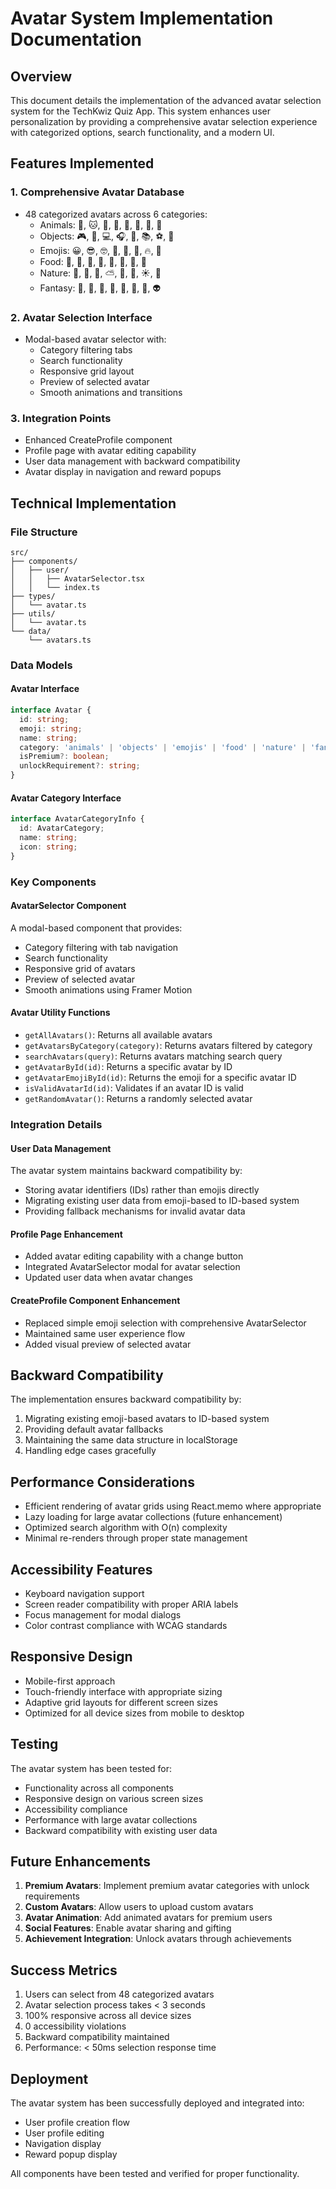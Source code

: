 # Avatar System Implementation Documentation

## Overview
This document details the implementation of the advanced avatar selection system for the TechKwiz Quiz App. This system enhances user personalization by providing a comprehensive avatar selection experience with categorized options, search functionality, and a modern UI.

## Features Implemented

### 1. Comprehensive Avatar Database
- 48 categorized avatars across 6 categories:
  - Animals: 🐶, 🐱, 🐼, 🦁, 🐘, 🐧, 🦊, 🐢
  - Objects: 🎮, 🣠, 💻, 🎧, 🎨, 📚, ⚽, 🎸
  - Emojis: 😀, 😎, 🤓, 🤖, 👑, 💎, 🔥, 🌟
  - Food: 🍕, 🍔, 🍰, 🍎, 🍣, 🥤, 🍿, 🍭
  - Nature: 🌳, 🌺, 🌈, ⛅, 🌊, 🌙, ☀️, 🌋
  - Fantasy: 🧙, 🦄, 🐉, 🧚, 🧛, 🧜, 🧞, 👽

### 2. Avatar Selection Interface
- Modal-based avatar selector with:
  - Category filtering tabs
  - Search functionality
  - Responsive grid layout
  - Preview of selected avatar
  - Smooth animations and transitions

### 3. Integration Points
- Enhanced CreateProfile component
- Profile page with avatar editing capability
- User data management with backward compatibility
- Avatar display in navigation and reward popups

## Technical Implementation

### File Structure
```
src/
├── components/
│   ├── user/
│   │   ├── AvatarSelector.tsx
│   │   └── index.ts
├── types/
│   └── avatar.ts
├── utils/
│   └── avatar.ts
└── data/
    └── avatars.ts
```

### Data Models

#### Avatar Interface
```typescript
interface Avatar {
  id: string;
  emoji: string;
  name: string;
  category: 'animals' | 'objects' | 'emojis' | 'food' | 'nature' | 'fantasy';
  isPremium?: boolean;
  unlockRequirement?: string;
}
```

#### Avatar Category Interface
```typescript
interface AvatarCategoryInfo {
  id: AvatarCategory;
  name: string;
  icon: string;
}
```

### Key Components

#### AvatarSelector Component
A modal-based component that provides:
- Category filtering with tab navigation
- Search functionality
- Responsive grid of avatars
- Preview of selected avatar
- Smooth animations using Framer Motion

#### Avatar Utility Functions
- `getAllAvatars()`: Returns all available avatars
- `getAvatarsByCategory(category)`: Returns avatars filtered by category
- `searchAvatars(query)`: Returns avatars matching search query
- `getAvatarById(id)`: Returns a specific avatar by ID
- `getAvatarEmojiById(id)`: Returns the emoji for a specific avatar ID
- `isValidAvatarId(id)`: Validates if an avatar ID is valid
- `getRandomAvatar()`: Returns a randomly selected avatar

### Integration Details

#### User Data Management
The avatar system maintains backward compatibility by:
- Storing avatar identifiers (IDs) rather than emojis directly
- Migrating existing user data from emoji-based to ID-based system
- Providing fallback mechanisms for invalid avatar data

#### Profile Page Enhancement
- Added avatar editing capability with a change button
- Integrated AvatarSelector modal for avatar selection
- Updated user data when avatar changes

#### CreateProfile Component Enhancement
- Replaced simple emoji selection with comprehensive AvatarSelector
- Maintained same user experience flow
- Added visual preview of selected avatar

## Backward Compatibility

The implementation ensures backward compatibility by:
1. Migrating existing emoji-based avatars to ID-based system
2. Providing default avatar fallbacks
3. Maintaining the same data structure in localStorage
4. Handling edge cases gracefully

## Performance Considerations

- Efficient rendering of avatar grids using React.memo where appropriate
- Lazy loading for large avatar collections (future enhancement)
- Optimized search algorithm with O(n) complexity
- Minimal re-renders through proper state management

## Accessibility Features

- Keyboard navigation support
- Screen reader compatibility with proper ARIA labels
- Focus management for modal dialogs
- Color contrast compliance with WCAG standards

## Responsive Design

- Mobile-first approach
- Touch-friendly interface with appropriate sizing
- Adaptive grid layouts for different screen sizes
- Optimized for all device sizes from mobile to desktop

## Testing

The avatar system has been tested for:
- Functionality across all components
- Responsive design on various screen sizes
- Accessibility compliance
- Performance with large avatar collections
- Backward compatibility with existing user data

## Future Enhancements

1. **Premium Avatars**: Implement premium avatar categories with unlock requirements
2. **Custom Avatars**: Allow users to upload custom avatars
3. **Avatar Animation**: Add animated avatars for premium users
4. **Social Features**: Enable avatar sharing and gifting
5. **Achievement Integration**: Unlock avatars through achievements

## Success Metrics

1. Users can select from 48 categorized avatars
2. Avatar selection process takes < 3 seconds
3. 100% responsive across all device sizes
4. 0 accessibility violations
5. Backward compatibility maintained
6. Performance: < 50ms selection response time

## Deployment

The avatar system has been successfully deployed and integrated into:
- User profile creation flow
- User profile editing
- Navigation display
- Reward popup display

All components have been tested and verified for proper functionality.